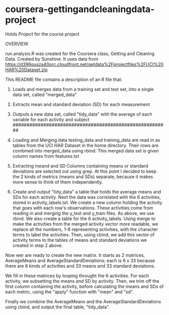 # coursera-gettingandcleaningdata-project
Holds Project for the course project

OVERVIEW

run.analysis.R was created for the Coursera class, Getting and Cleaning Data. Created by Sunshine.
It uses data from https://d396qusza40orc.cloudfront.net/getdata%2Fprojectfiles%2FUCI%20HAR%20Dataset.zip 

This README file contains a description of an R file that:
1.  Loads and merges data from a training set and test set, into a single data set, called "merged_data"
2.  Extracts mean and standard deviation (SD) for each measurement
3.  Outputs a new data set, called "tidy_data" with the average of each variable for each activity and subject
########################################################

1. Loading and Merging data
testing_data and training_data are read in as tables from the UCI HAR Dataset in the home directory.
Their rows are combined into merged_data using rbind.
This merged data set is given column names from features.txt

2. Extracting meand and SD
Columns containing means or standard deviations are selected out using grep. At this point I decided to keep the 2 kinds of metrics (means and SDs) separate, because it makes more sense to think of them independently.

3. Create and output "tidy_data" a table that holds the  average means and SDs for each activity.
Next the data was correlated with the 6 activities, stored in activity_labels.txt.
We create a new column holding the activity that goes with each row's observations.
These activities come from reading in and merging the y_test and y_train files.
As above, we use rbind.
We also create a table for the 6 activity_labels.
Using merge to make the activities from the merged activity vector more readable, we replace all the numbers, 1-6 representing activities, with the character terms to label the activities.
Then, using cbind, we add this vector of activity terms to the tables of means and standard deviations we created in step 2 above.

Now wer are ready to create the new matrix. 
It starts as 2 matrices, AverageMeans and AverageStandardDeviations; each is 6 x 33 because there are 6 kinds of activities and 33 means and 33 standard deviations.

We fill in these matrices by looping throught the 6 activities.
For each activity, we subsetting the means and SD by activity.
Then, we trim off the first column containing the activity, before calculating the means and SDs of each metric, using the "apply" function with "mean" and "sd".

Finally we combine the AverageMeans and the AverageStandardDeviations using cbind, and output the final table,
"tidy_data".
